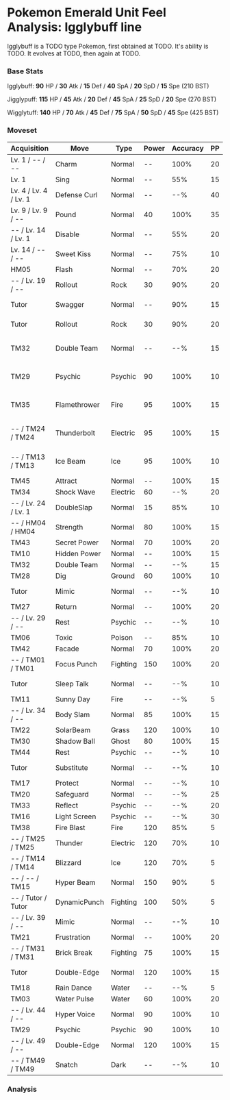 # Pokemon Emerald Unit Feel Analysis: Igglybuff line

Igglybuff is a TODO type Pokemon, first obtained at TODO. It's ability is TODO. It evolves at TODO, then again at TODO.

### Base Stats

Igglybuff: **90** HP / **30** Atk / **15** Def / **40** SpA / **20** SpD / **15** Spe (210 BST)

Jigglypuff: **115** HP / **45** Atk / **20** Def / **45** SpA / **25** SpD / **20** Spe (270 BST)

Wigglytuff: **140** HP / **70** Atk / **45** Def / **75** SpA / **50** SpD / **45** Spe (425 BST)

### Moveset

|Acquisition          |Move        |Type    |Power|Accuracy|PP |Notes                    |
|---                  |---         |---     |---  |---     |---|---                      |
|Lv. 1 / -- / --      |Charm       |Normal  |--   |100%    |20 |                         |
|Lv. 1                |Sing        |Normal  |--   |55%     |15 |                         |
|Lv. 4 / Lv. 4 / Lv. 1|Defense Curl|Normal  |--   |--%     |40 |                         |
|Lv. 9 / Lv. 9 / --   |Pound       |Normal  |40   |100%    |35 |                         |
|-- / Lv. 14 / Lv. 1  |Disable     |Normal  |--   |55%     |20 |                         |
|Lv. 14 / -- / --     |Sweet Kiss  |Normal  |--   |75%     |10 |                         |
|HM05                 |Flash       |Normal  |--   |70%     |20 |                         |
|-- / Lv. 19 / --     |Rollout     |Rock    |30   |90%     |20 |                         |
|Tutor                |Swagger     |Normal  |--   |90%     |15 |Emerald only             |
|Tutor                |Rollout     |Rock    |30   |90%     |20 |Emerald only             |
|TM32                 |Double Team |Normal  |--   |--%     |15 |Buy at Game Corner       |
|TM29                 |Psychic     |Psychic |90   |100%    |10 |Buy at Game Corner       |
|TM35                 |Flamethrower|Fire    |95   |100%    |15 |Buy at Game Corner       |
|-- / TM24 / TM24     |Thunderbolt |Electric|95   |100%    |15 |Buy at Game Corner       |
|-- / TM13 / TM13     |Ice Beam    |Ice     |95   |100%    |10 |Buy at Game Corner       |
|TM45                 |Attract     |Normal  |--   |100%    |15 |                         |
|TM34                 |Shock Wave  |Electric|60   |--%     |20 |                         |
|-- / Lv. 24 / Lv. 1  |DoubleSlap  |Normal  |15   |85%     |10 |                         |
|-- / HM04 / HM04     |Strength    |Normal  |80   |100%    |15 |                         |
|TM43                 |Secret Power|Normal  |70   |100%    |20 |                         |
|TM10                 |Hidden Power|Normal  |--   |100%    |15 |                         |
|TM32                 |Double Team |Normal  |--   |--%     |15 |                         |
|TM28                 |Dig         |Ground  |60   |100%    |10 |                         |
|Tutor                |Mimic       |Normal  |--   |--%     |10 |Emerald only             |
|TM27                 |Return      |Normal  |--   |100%    |20 |                         |
|-- / Lv. 29 / --     |Rest        |Psychic |--   |--%     |10 |                         |
|TM06                 |Toxic       |Poison  |--   |85%     |10 |                         |
|TM42                 |Facade      |Normal  |70   |100%    |20 |                         |
|-- / TM01 / TM01     |Focus Punch |Fighting|150  |100%    |20 |                         |
|Tutor                |Sleep Talk  |Normal  |--   |--%     |10 |Emerald only             |
|TM11                 |Sunny Day   |Fire    |--   |--%     |5  |                         |
|-- / Lv. 34 / --     |Body Slam   |Normal  |85   |100%    |15 |                         |
|TM22                 |SolarBeam   |Grass   |120  |100%    |10 |                         |
|TM30                 |Shadow Ball |Ghost   |80   |100%    |15 |                         |
|TM44                 |Rest        |Psychic |--   |--%     |10 |                         |
|Tutor                |Substitute  |Normal  |--   |--%     |10 |Emerald only             |
|TM17                 |Protect     |Normal  |--   |--%     |10 |                         |
|TM20                 |Safeguard   |Normal  |--   |--%     |25 |                         |
|TM33                 |Reflect     |Psychic |--   |--%     |20 |                         |
|TM16                 |Light Screen|Psychic |--   |--%     |30 |                         |
|TM38                 |Fire Blast  |Fire    |120  |85%     |5  |                         |
|-- / TM25 / TM25     |Thunder     |Electric|120  |70%     |10 |                         |
|-- / TM14 / TM14     |Blizzard    |Ice     |120  |70%     |5  |                         |
|-- / -- / TM15       |Hyper Beam  |Normal  |150  |90%     |5  |                         |
|-- / Tutor / Tutor   |DynamicPunch|Fighting|100  |50%     |5  |Emerald only             |
|-- / Lv. 39 / --     |Mimic       |Normal  |--   |--%     |10 |                         |
|TM21                 |Frustration |Normal  |--   |100%    |20 |                         |
|-- / TM31 / TM31     |Brick Break |Fighting|75   |100%    |15 |                         |
|Tutor                |Double-Edge |Normal  |120  |100%    |15 |Emerald only             |
|TM18                 |Rain Dance  |Water   |--   |--%     |5  |                         |
|TM03                 |Water Pulse |Water   |60   |100%    |20 |                         |
|-- / Lv. 44 / --     |Hyper Voice |Normal  |90   |100%    |10 |                         |
|TM29                 |Psychic     |Psychic |90   |100%    |10 |                         |
|-- / Lv. 49 / --     |Double-Edge |Normal  |120  |100%    |15 |                         |
|-- / TM49 / TM49     |Snatch      |Dark    |--   |--%     |10 |                         |

### Analysis